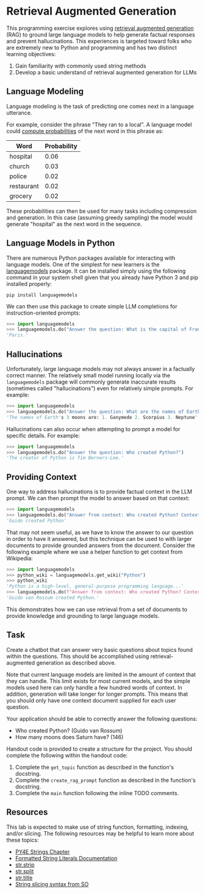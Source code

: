 Retrieval Augmented Generation
==============================

This programming exercise explores using [retrieval augmented generation](https://arxiv.org/abs/2005.11401) (RAG) to ground large language models to help generate factual responses and prevent hallucinations. This experiences is targeted toward folks who are extremely new to Python and programming and has two distinct learning objectives:

1. Gain familiarity with commonly used string methods
2. Develop a basic understand of retrieval augmented generation for LLMs

Language Modeling
------------------

Language modeling is the task of predicting one comes next in a language utterance. 

For example, consider the phrase "They ran to a local". A language model could [compute probabilities](https://exbert-project-exbert.hf.space/client/exBERT.html?model=gpt2&modelKind=autoregressive&sentence=They%20ran%20to%20a%20local&layer=11&heads=..0,1,2,3,4,5,6,7,8,9,10,11&threshold=0.7&tokenInd=null&tokenSide=null&maskInds=..&hideClsSep=true) of the next word in this phrase as:

| Word       | Probability |
| ---------- | ----------- |
| hospital   | 0.06        |
| church     | 0.03        |
| police     | 0.02        |
| restaurant | 0.02        |
| grocery    | 0.02        |

These probabilities can then be used for many tasks including compression and generation. In this case (assuming greedy sampling) the model would generate "hospital" as the next word in the sequence.

Language Models in Python
-------------------------

There are numerous Python packages available for interacting with language models. One of the simplest for new learners is the [languagemodels](https://pypi.org/project/languagemodels/) package. It can be installed simply using the following command in your system shell given that you already have Python 3 and pip installed properly:

```
pip install languagemodels
```

We can then use this package to create simple LLM completions for instruction-oriented prompts:

```python
>>> import languagemodels
>>> languagemodels.do("Answer the question: What is the capital of France?")
'Paris.'
```

Hallucinations
--------------

Unfortunately, large language models may not always answer in a factually correct manner. The relatively small model running locally via the `languagemodels` package will commonly generate inaccurate results (sometimes called "hallucinations") even for relatively simple prompts. For example:

```python
>>> import languagemodels
>>> languagemodels.do("Answer the question: What are the names of Earth's 3 moons?")
'The names of Earth's 3 moons are: 1. Ganymede 2. Scorpius 3. Neptune'
```

Hallucinations can also occur when attempting to prompt a model for specific details. For example:

```python
>>> import languagemodels
>>> languagemodels.do("Answer the question: Who created Python?")
'The creator of Python is Tim Berners-Lee.'
```

Providing Context
-----------------

One way to address hallucinations is to provide factual context in the LLM prompt. We can then prompt the model to answer based on that context:

```python
>>> import languagemodels
>>> languagemodels.do("Answer from context: Who created Python? Context: Guido created Python.")
'Guido created Python'
```

That may not seem useful, as we have to know the answer to our question in order to have it answered, but this technique can be used to with larger documents to provide grounded answers from the document. Consider the following example where we use a helper function to get context from Wikipedia:

```python
>>> import languagemodels
>>> python_wiki = languagemodels.get_wiki("Python")
>>> python_wiki
'Python is a high-level, general-purpose programming language...'
>>> languagemodels.do(f"Answer from context: Who created Python? Context: {python_wiki}")
'Guido van Rossum created Python.'
```

This demonstrates how we can use retrieval from a set of documents to provide knowledge and grounding to large language models.

Task
----

Create a chatbot that can answer very basic questions about topics found within the questions. This should be accomplished using retrieval-augmented generation as described above.

Note that current language models are limited in the amount of context that they can handle. This limit exists for most current models, and the simple models used here can only handle a few hundred words of context. In addition, generation will take longer for longer prompts. This means that you should only have one context document supplied for each user question.

Your application should be able to correctly answer the following questions:

- Who created Python? (Guido van Rossum)
- How many moons does Saturn have? (146)

Handout code is provided to create a structure for the project. You should complete the following within the handout code:

1. Complete the `get_topic` function as described in the function's docstring.
2. Complete the `create_rag_prompt` function as described in the function's docstring.
3. Complete the `main` function following the inline TODO comments.

Resources
---------

This lab is expected to make use of string function, formatting, indexing, and/or slicing. The following resources may be helpful to learn more about these topics:

- [PY4E Strings Chapter](https://www.py4e.com/html3/06-strings)
- [Formatted String Literals Documentation](https://docs.python.org/3/reference/lexical_analysis.html#f-strings)
- [str.strip](https://docs.python.org/3/library/stdtypes.html#str.strip)
- [str.split](https://docs.python.org/3/library/stdtypes.html#str.split)
- [str.title](https://docs.python.org/3/library/stdtypes.html#str.title)
- [String slicing syntax from SO](https://stackoverflow.com/a/509295)
